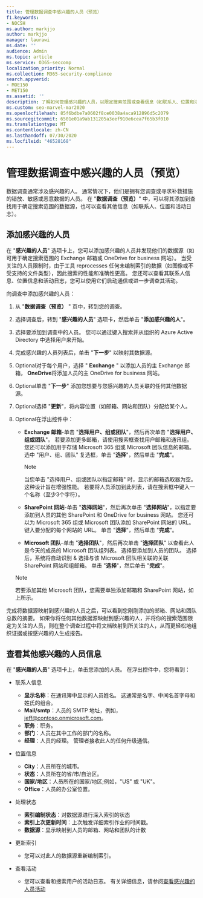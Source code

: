 ```yaml
---
title: 管理数据调查中感兴趣的人员（预览）
f1.keywords:
- NOCSH
ms.author: markjjo
author: markjjo
manager: laurawi
ms.date: ''
audience: Admin
ms.topic: article
ms.service: O365-seccomp
localization_priority: Normal
ms.collection: M365-security-compliance
search.appverid:
- MOE150
- MET150
ms.assetid: ''
description: 了解如何管理感兴趣的人员，以限定搜索范围或查看信息（如联系人、位置和活动日志）。
ms.custom: seo-marvel-mar2020
ms.openlocfilehash: 85f6bdbe7a0602f8ce0038a4aca912896d5c2079
ms.sourcegitcommit: 6501e01a9ab131205a3eef910e6cea7f65b3f010
ms.translationtype: MT
ms.contentlocale: zh-CN
ms.lasthandoff: 07/30/2020
ms.locfileid: "46528168"
---
```

# <a name="manage-people-of-interest-in-data-investigations-preview"></a>管理数据调查中感兴趣的人员（预览）

数据调查通常涉及感兴趣的人。 通常情况下，他们是拥有您调查或寻求补救措施的错放、敏感或恶意数据的人员。 在 "**数据调查（预览）**" 中，可以将其添加到查找用于确定搜索范围的数据源，也可以查看其他信息（如联系人、位置和活动日志）。 


## <a name="add-people-of-interest"></a>添加感兴趣的人员

在 "**感兴趣的人员**" 选项卡上，您可以添加感兴趣的人员并发现他们的数据源（如可用于确定搜索范围的 Exchange 邮箱或 OneDrive for business 网站）。 当受关注的人员限制时，由于工具 reprocesses 任何未编制索引的数据（如图像或不受支持的文件类型），因此搜索的性能和准确性更高。 您还可以查看其联系人信息、位置信息和活动日志，您可以使用它们启动通信或进一步调查其活动。 

向调查中添加感兴趣的人员：

1. 从 "**数据调查（预览）** " 页中，转到您的调查。
 
2. 选择调查后，转到 "**感兴趣的人员**" 选项卡，然后单击 "**添加感兴趣的人**"。 
 
3. 选择要添加到调查中的人员。 您可以通过键入搜索并从组织的 Azure Active Directory 中选择用户来开始。
 
4. 完成感兴趣的人员列表后，单击 "**下一步**" 以映射其数据源。 

5. Optional对于每个用户，选择 " **Exchange** " 以添加人员的主 Exchange 邮箱， **OneDrive**将添加人员的主 OneDrive for business 网站。

6. Optional单击 "**下一步**" 添加您想要与您感兴趣的人员关联的任何其他数据源。

7. Optional选择 "**更新**"，将内容位置（如邮箱、网站和团队）分配给某个人。 

8. Optional在浮出控件中：
   
    -  **Exchange 邮箱**-单击 "**选择用户、组或团队**"，然后再次单击 "**选择用户、组或团队**"。 若要添加更多邮箱，请使用搜索框查找用户邮箱和通讯组。 您还可以添加用于存储 Microsoft 365 组或 Microsoft 团队信息的邮箱。 选中 "用户、组、团队" 复选框，单击 "**选择**"，然后单击 "**完成**"。

        > [!NOTE]
        > 当您单击 "选择用户、组或团队以指定邮箱" 时，显示的邮箱选取器为空。 这种设计旨在增强性能。 若要将人员添加到此列表，请在搜索框中键入一个名称（至少3个字符）。
     
     - **SharePoint 网站**-单击 "**选择网站**"，然后再次单击 "**选择网站**"，以指定要添加到人员的其他 SharePoint 和 OneDrive for business 网站。 您还可以为 Microsoft 365 组或 Microsoft 团队添加 SharePoint 网站的 URL。 键入要分配的每个网站的 URL。 单击 "**选择**"，然后单击 "**完成**"。
     - **Microsoft 团队**–单击 "**选择团队**"，然后再次单击 "**选择团队**" 以查看此人是今天的成员的 Microsoft 团队组列表。 选择要添加到人员的团队。 选择后，系统将自动识别 & 选择与该 Microsoft 团队相关联的关联 SharePoint 网站和组邮箱。 单击 "**选择**"，然后单击 "**完成**"。
        
      > [!NOTE]
      > 若要添加其他 Microsoft 团队，您需要单独添加邮箱和 SharePoint 网站，如上所示。

完成将数据源映射到感兴趣的人员之后，可以看到您刚刚添加的邮箱、网站和团队总数的摘要。 如果你将任何其他数据源映射到感兴趣的人，并将你的搜索范围限定为关注的人员，则在整个调查过程中将文档映射到所关注的人，从而更轻松地组织证据或按感兴趣的人生成报告。 

## <a name="view-additional-people-of-interest-information"></a>查看其他感兴趣的人员信息

在 "**感兴趣的人员**" 选项卡上，单击您添加的人员。 在浮出控件中，您将看到：

- 联系人信息

  - **显示名称**：在通讯簿中显示的人员姓名。 这通常是名字、中间名首字母和姓氏的组合。
  - **Mail/smtp**：人员的 SMTP 地址，例如，jeff@contoso.onmicrosoft.com。  
  - **职务**：职务。
  - **部门**：人员在其中工作的部门的名称。
  - **经理**：人员的经理。 管理者接收此人的任何升级通信。
  
- 位置信息

  - **City**：人员所在的城市。
  - **状态**：人员所在的省/市/自治区。
  - **国家/地区**：人员所在的国家/地区;例如，"US" 或 "UK"。
  - **Office**：人员的办公室位置。

- 处理状态

  - **索引编制状态**：对数据源进行深入索引的状态
  - **索引上次更新时间**：上次触发详细索引作业的时间戳。
  - **数据源**：显示映射到人员的邮箱、网站和团队的计数

- 更新索引
    - 您可以对此人的数据源重新编制索引。 

- 查看活动 

    - 您可以查看和搜索用户的活动日志。 有关详细信息，请参阅[查看感兴趣的人员活动](view-people-of-interest-activity.md) 
